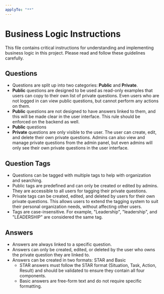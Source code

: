 ```yaml
---
applyTo: "**"
---
```


# Business Logic Instructions

This file contains critical instructions for understanding and implementing business logic in this project. Please read and follow these guidelines carefully.

## Questions

- Questions are split up into two categories: **Public** and **Private**.
- **Public** questions are designed to be used as read-only examples that users can copy to their own list of private questions. Even users who are not logged in can view public questions, but cannot perform any actions on them.
- **Public** questions are not designed to have answers linked to them, and this will be made clear in the user interface. This rule should be enforced on the backend as well.
- **Public** questions
- **Private** questions are only visible to the user. The user can create, edit, and delete their own private questions. Admins can also view and manage private questions from the admin panel, but even admins will only see their own private questions in the user interface.

## Question Tags

- Questions can be tagged with multiple tags to help with organization and searching.
- Public tags are predefined and can only be created or edited by admins. They are accessible to all users for tagging their private questions.
- Private tags can be created, edited, and deleted by users for their own private questions. This allows users to extend the tagging system to suit their personal organization needs, without affecting other users.
- Tags are case-insensitive. For example, "Leadership", "leadership", and "LEADERSHIP" are considered the same tag.

## Answers

- Answers are always linked to a specific question.
- Answers can only be created, edited, or deleted by the user who owns the private question they are linked to.
- Answers can be created in two formats: STAR and Basic
  - STAR answers must follow the STAR format (Situation, Task, Action, Result) and should be validated to ensure they contain all four components.
  - Basic answers are free-form text and do not require specific formatting.